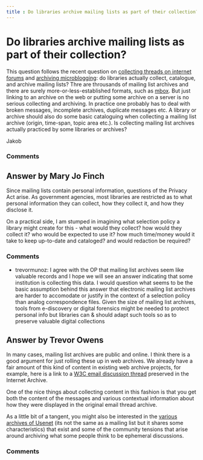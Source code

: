 ```yaml
---
title : Do libraries archive mailing lists as part of their collection?
---
```

Do libraries archive mailing lists as part of their collection?
=====================
This question follows the recent question on [collecting threads on
internet
forums](http://libraries.stackexchange.com/questions/153/what-attempts-if-any-have-been-made-to-catalogue-and-archive-threads-on-intern)
and [archiving
microblogging](http://libraries.stackexchange.com/questions/581/what-data-format-and-tools-exist-for-archiving-tweets-and-similar-microblogging):
do libraries actually collect, catalogue, and archive mailing lists?
Thre are throusands of mailing list archives and there are surely
more-or-less-established formats, such as
[mbox](http://en.wikipedia.org/wiki/Mbox). But just linking to an
archive on the web or putting some archive on a server is no serious
collecting and archiving. In practice one probably has to deal with
broken messages, incomplete archives, duplicate messages etc. A library
or archive should also do some basic cataloguing when collecting a
mailing list archive (origin, time-span, topic area etc.). Is collecting
mailing list archives actually practiced by some libraries or archives?

Jakob

### Comments ###


Answer by Mary Jo Finch
----------------
Since mailing lists contain personal information, questions of the
Privacy Act arise. As government agencies, most libraries are restricted
as to what personal information they can collect, how they collect it,
and how they disclose it.

On a practical side, I am stumped in imagining what selection policy a
library might create for this - what would they collect? how would they
collect it? who would be expected to use it? how much time/money would
it take to keep up-to-date and cataloged? and would redaction be
required?

### Comments ###
* trevormunoz: I agree with the OP that mailing list archives seem like valuable
records and I hope we will see an answer indicating that some
institution is collecting this data. I would question what seems to be
the basic assumption behind this answer that electronic mailing list
archives are harder to accomodate or justify in the context of a
selection policy than analog correspondence files. Given the size of
mailing list archives, tools from e-discovery or digital forensics might
be needed to protect personal info but libraries can & should adapt such
tools so as to preserve valuable digital collections

Answer by Trevor Owens
----------------
In many cases, mailing list archives are public and online. I think
there is a good argument for just rolling these up in web archives. We
already have a fair amount of this kind of content in existing web
archive projects, for example, here is a link to a [W3C email discussion
thread](http://web.archive.org/web/20050110095247/http://lists.w3.org/Archives/Public/html-future/1998May/thread.html)
preserved in the Internet Archive.

One of the nice things about collecting content in this fashion is that
you get both the content of the messages and various contextual
information about how they were displayed in the original email thread
archive.

As a little bit of a tangent, you might also be interested in the
[various archives of
Usenet](http://en.wikipedia.org/wiki/Usenet#Archives) (its not the same
as a mailing list but it shares some characteristics) that exist and
some of the community tensions that arise around archiving what some
people think to be ephemeral discussions.

### Comments ###

